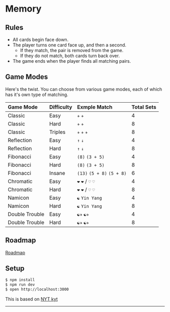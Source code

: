 # Memory




## Rules

* All cards begin face down.
* The player turns one card face up, and then a second.
  * If they match, the pair is removed from the game.
  * If they do not match, both cards turn back over.
* The game ends when the player finds all matching pairs.

## Game Modes

Here's the twist. You can choose from various game modes, each of which has it's own type of matching.

| Game Mode | Difficulty | Exmple Match | Total Sets |
| :-------- | :--------- | :----------- | :--------- |
| Classic | Easy | `✈` `✈` | 4 |
| Classic | Hard | `✈` `✈` | 8 |
| Classic | Triples | `✈` `✈` `✈` | 8 |
| Reflection | Easy | `↑` `↓` | 4 |
| Reflection | Hard | `↑` `↓` | 8 |
| Fibonacci | Easy | `(8)` `(3 + 5)` | 4 |
| Fibonacci | Hard | `(8)` `(3 + 5)` | 8 |
| Fibonacci | Insane | `(13)` `(5 + 8)` `(5 + 8)` | 6 |
| Chromatic | Easy | `❤` `❤` / `♡` `♡` | 4 |
| Chromatic | Hard | `❤` `❤` / `♡` `♡` | 8 |
| Namicon | Easy | `☯` `Yin Yang` | 4 |
| Namicon | Hard | `☯` `Yin Yang` | 8 |
| Double Trouble | Easy | `☯✈` `☯✈` | 4 |
| Double Trouble | Hard | `☯✈` `☯✈` | 8 |

## Roadmap

[Roadmap](https://github.com/skiano/memory/issues/2)

## Setup

```bash
$ npm install
$ npm run dev
$ open http://localhost:3000
```
This is based on [NYT kyt](https://github.com/NYTimes/kyt)

---
